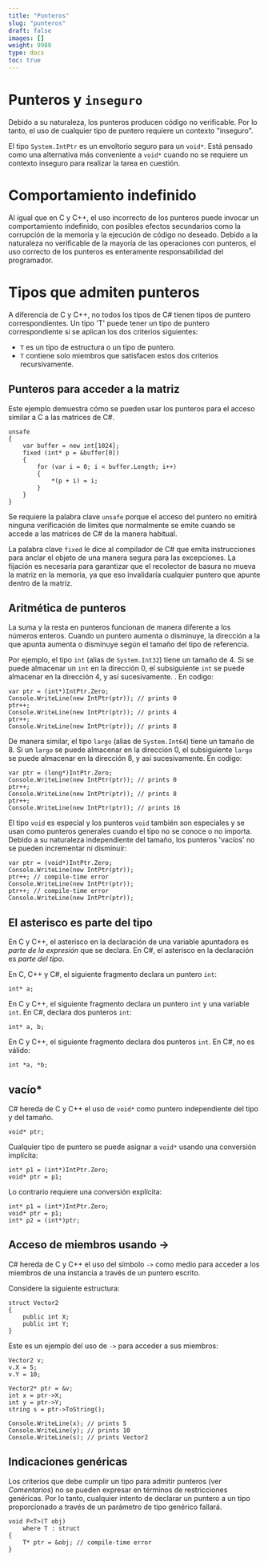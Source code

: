 ```yaml
---
title: "Punteros"
slug: "punteros"
draft: false
images: []
weight: 9980
type: docs
toc: true
---
```


# Punteros y `inseguro`

Debido a su naturaleza, los punteros producen código no verificable. Por lo tanto, el uso de cualquier tipo de puntero requiere un contexto "inseguro".

El tipo `System.IntPtr` es un envoltorio seguro para un `void*`. Está pensado como una alternativa más conveniente a `void*` cuando no se requiere un contexto inseguro para realizar la tarea en cuestión.

# Comportamiento indefinido

Al igual que en C y C++, el uso incorrecto de los punteros puede invocar un comportamiento indefinido, con posibles efectos secundarios como la corrupción de la memoria y la ejecución de código no deseado. Debido a la naturaleza no verificable de la mayoría de las operaciones con punteros, el uso correcto de los punteros es enteramente responsabilidad del programador.

# Tipos que admiten punteros

A diferencia de C y C++, no todos los tipos de C# tienen tipos de puntero correspondientes. Un tipo 'T' puede tener un tipo de puntero correspondiente si se aplican los dos criterios siguientes:

- `T` es un tipo de estructura o un tipo de puntero.
- `T` contiene solo miembros que satisfacen estos dos criterios recursivamente.

## Punteros para acceder a la matriz
Este ejemplo demuestra cómo se pueden usar los punteros para el acceso similar a C a las matrices de C#.

    unsafe
    {
        var buffer = new int[1024];
        fixed (int* p = &buffer[0])
        {
            for (var i = 0; i < buffer.Length; i++)
            {
                *(p + i) = i;
            }
        }
    }

Se requiere la palabra clave `unsafe` porque el acceso del puntero no emitirá ninguna verificación de límites que normalmente se emite cuando se accede a las matrices de C# de la manera habitual.

La palabra clave `fixed` le dice al compilador de C# que emita instrucciones para anclar el objeto de una manera segura para las excepciones. La fijación es necesaria para garantizar que el recolector de basura no mueva la matriz en la memoria, ya que eso invalidaría cualquier puntero que apunte dentro de la matriz.

## Aritmética de punteros
La suma y la resta en punteros funcionan de manera diferente a los números enteros. Cuando un puntero aumenta o disminuye, la dirección a la que apunta aumenta o disminuye según el tamaño del tipo de referencia.

Por ejemplo, el tipo `int` (alias de `System.Int32`) tiene un tamaño de 4. Si se puede almacenar un `int` en la dirección 0, el subsiguiente `int` se puede almacenar en la dirección 4, y así sucesivamente. . En codigo:

    var ptr = (int*)IntPtr.Zero;
    Console.WriteLine(new IntPtr(ptr)); // prints 0
    ptr++;
    Console.WriteLine(new IntPtr(ptr)); // prints 4
    ptr++;
    Console.WriteLine(new IntPtr(ptr)); // prints 8

De manera similar, el tipo `largo` (alias de `System.Int64`) tiene un tamaño de 8. Si un `largo` se puede almacenar en la dirección 0, el subsiguiente `largo` se puede almacenar en la dirección 8, y así sucesivamente. En codigo:

    var ptr = (long*)IntPtr.Zero;
    Console.WriteLine(new IntPtr(ptr)); // prints 0
    ptr++;
    Console.WriteLine(new IntPtr(ptr)); // prints 8
    ptr++;
    Console.WriteLine(new IntPtr(ptr)); // prints 16

El tipo `void` es especial y los punteros `void` también son especiales y se usan como punteros generales cuando el tipo no se conoce o no importa. Debido a su naturaleza independiente del tamaño, los punteros 'vacíos' no se pueden incrementar ni disminuir:

    var ptr = (void*)IntPtr.Zero;
    Console.WriteLine(new IntPtr(ptr));
    ptr++; // compile-time error
    Console.WriteLine(new IntPtr(ptr));
    ptr++; // compile-time error
    Console.WriteLine(new IntPtr(ptr));

## El asterisco es parte del tipo
En C y C++, el asterisco en la declaración de una variable apuntadora es *parte de la expresión* que se declara. En C#, el asterisco en la declaración es *parte del tipo*.

En C, C++ y C#, el siguiente fragmento declara un puntero `int`:

    int* a;

En C y C++, el siguiente fragmento declara un puntero `int` y una variable `int`. En C#, declara dos punteros `int`:

    int* a, b; 

En C y C++, el siguiente fragmento declara dos punteros `int`. En C#, no es válido:

    int *a, *b;

## vacío*
C# hereda de C y C++ el uso de `void*` como puntero independiente del tipo y del tamaño.

    void* ptr;

Cualquier tipo de puntero se puede asignar a `void*` usando una conversión implícita:

    int* p1 = (int*)IntPtr.Zero;
    void* ptr = p1;

Lo contrario requiere una conversión explícita:

    int* p1 = (int*)IntPtr.Zero;
    void* ptr = p1;
    int* p2 = (int*)ptr;

## Acceso de miembros usando ->
C# hereda de C y C++ el uso del símbolo `->` como medio para acceder a los miembros de una instancia a través de un puntero escrito.

Considere la siguiente estructura:

    struct Vector2
    {
        public int X;
        public int Y;
    }

Este es un ejemplo del uso de `->` para acceder a sus miembros:

    Vector2 v;
    v.X = 5;
    v.Y = 10;

    Vector2* ptr = &v;
    int x = ptr->X;
    int y = ptr->Y;
    string s = ptr->ToString();

    Console.WriteLine(x); // prints 5
    Console.WriteLine(y); // prints 10
    Console.WriteLine(s); // prints Vector2

## Indicaciones genéricas
Los criterios que debe cumplir un tipo para admitir punteros (ver *Comentarios*) no se pueden expresar en términos de restricciones genéricas. Por lo tanto, cualquier intento de declarar un puntero a un tipo proporcionado a través de un parámetro de tipo genérico fallará.

    void P<T>(T obj) 
        where T : struct
    {
        T* ptr = &obj; // compile-time error
    }


